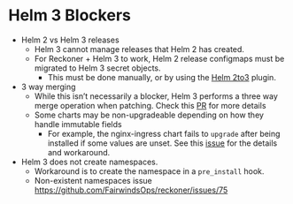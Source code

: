 # Helm 3 Blockers

- Helm 2 vs Helm 3 releases
  - Helm 3 cannot manage releases that Helm 2 has created.
  - For Reckoner + Helm 3 to work, Helm 2 release configmaps must be migrated to Helm 3 secret objects.
    - This must be done manually, or by using the [Helm 2to3](https://github.com/helm/helm-2to3) plugin.
- 3 way merging
  - While this isn’t necessarily  a blocker, Helm 3 performs a three way merge operation when patching. Check this [PR](https://github.com/helm/helm/pull/6124) for more details
  - Some charts may be non-upgradeable depending on how they handle immutable fields
    - For example, the nginx-ingress chart fails to `upgrade` after being installed if some values are unset. See this [issue](https://github.com/helm/helm/issues/6378) for the details and workaround.
- Helm 3 does not create namespaces.
  - Workaround is to create the namespace in a `pre_install` hook.
  - Non-existent namespaces issue <https://github.com/FairwindsOps/reckoner/issues/75>
